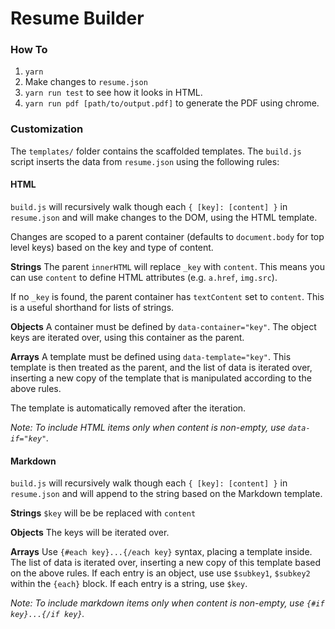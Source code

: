 # Resume Builder

### How To
1. `yarn`
2. Make changes to `resume.json`
3. `yarn run test` to see how it looks in HTML.
4. `yarn run pdf [path/to/output.pdf]` to generate the PDF using chrome.

### Customization
The `templates/` folder contains the scaffolded templates. The `build.js` script inserts the data from `resume.json` using the following rules:

#### HTML
`build.js` will recursively walk though each `{ [key]: [content] }` in `resume.json` and will make changes to the DOM, using the HTML template.

Changes are scoped to a parent container (defaults to `document.body` for top level keys) based on the key and type of content.

**Strings**
The parent `innerHTML` will replace `_key` with `content`. This means you can use `content` to define HTML attributes (e.g. `a.href`, `img.src`).

If no `_key` is found, the parent container has `textContent` set to `content`. This is a useful shorthand for lists of strings.

**Objects**
A container must be defined by `data-container="key"`. The object keys are iterated over, using this container as the parent.

**Arrays**
A template must be defined using `data-template="key"`. This template is then treated as the parent, and the list of data is iterated over, inserting a new copy of the template that is manipulated according to the above rules.

The template is automatically removed after the iteration.

*Note: To include HTML items only when content is non-empty, use `data-if="key"`.*

#### Markdown
`build.js` will recursively walk though each `{ [key]: [content] }` in `resume.json` and will append to the string based on the Markdown template.

**Strings**
`$key` will be be replaced with `content`

**Objects**
The keys will be iterated over.

**Arrays**
Use `{#each key}...{/each key}` syntax, placing a template inside. The list of data is iterated over, inserting a new copy of this template based on the above rules.
If each entry is an object, use use `$subkey1`, `$subkey2` within the `{each}` block.
If each entry is a string, use `$key`.

*Note: To include markdown items only when content is non-empty, use `{#if key}...{/if key}`.*
